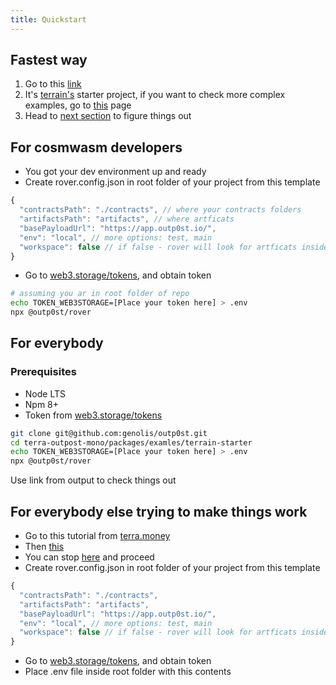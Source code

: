 ```yaml
---
title: Quickstart
---
```


## Fastest way

1. Go to this [link](https://app.outp0st.io/outpost?state=https%3A%2F%2Fdweb.link%2Fipfs%2Fbafybeifkajmpjwfufflwryki3xa66hn3y5mlbamkla5rr45puzxp2xc3vy%2Frover_generated.json#CONFIG)
2. It's [terrain's](https://github.com/iboss-ptk/terrain) starter project, if you want to check more complex examples, go to [this](/docs/examples) page
3. Head to [next section](/docs/payload) to figure things out

## For cosmwasm developers

- You got your dev environment up and ready
- Create rover.config.json in root folder of your project from this template

```js
{
  "contractsPath": "./contracts", // where your contracts folders
  "artifactsPath": "artifacts", // where artficats
  "basePayloadUrl": "https://app.outp0st.io/",
  "env": "local", // more options: test, main
  "workspace": false // if false - rover will look for artficats inside contracts folder, else outside
}
```

- Go to [web3.storage/tokens](https://web3.storage/tokens/), and obtain token

```sh
# assuming you ar in root folder of repo
echo TOKEN_WEB3STORAGE=[Place your token here] > .env
npx @outp0st/rover
```

## For everybody

### Prerequisites

- Node LTS
- Npm 8+
- Token from [web3.storage/tokens](https://web3.storage/tokens/)

```sh
git clone git@github.com:genolis/outp0st.git
cd terra-outpost-mono/packages/examles/terrain-starter
echo TOKEN_WEB3STORAGE=[Place your token here] > .env
npx @outp0st/rover
```

Use link from output to check things out

## For everybody else trying to make things work

- Go to this tutorial from [terra.money](https://docs.terra.money/docs/develop/dapp/quick-start/initial-setup.html)
- Then [this](https://docs.terra.money/docs/develop/dapp/quick-start/using-terrain-localterra.html)
- You can stop [here](https://docs.terra.money/docs/develop/dapp/quick-start/using-terrain-localterra.html#scaffold-your-dapp) and proceed
- Create rover.config.json in root folder of your project from this template

```js
{
  "contractsPath": "./contracts",
  "artifactsPath": "artifacts",
  "basePayloadUrl": "https://app.outp0st.io/",
  "env": "local", // more options: test, main
  "workspace": false // if false - rover will look for artficats inside contracts folder, else outside
}
```

- Go to [web3.storage/tokens](https://web3.storage/tokens/), and obtain token
- Place .env file inside root folder with this contents
